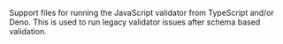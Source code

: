 Support files for running the JavaScript validator from TypeScript and/or Deno. This is used to run legacy validator issues after schema based validation.
